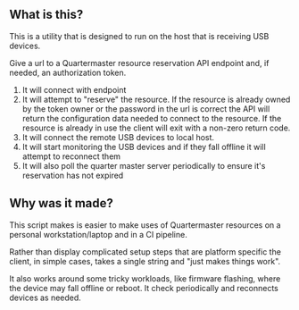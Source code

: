 ## What is this?
This is a utility that is designed to run on the host that is receiving 
USB devices. 

Give a url to a Quartermaster resource reservation API
endpoint and, if needed, an authorization token.

1. It will connect with endpoint
2. It will attempt to "reserve" the resource. If the resource is already owned 
by the token owner or the password in the url is correct the API will return the 
configuration data needed to connect to the resource. If the resource is
already in use the client will exit with a non-zero return code.
3. It will connect the remote USB devices to local host.
4. It will start monitoring the USB devices and if they fall offline it
will attempt to reconnect them
5. It will also poll the quarter master server periodically to ensure
it's reservation has not expired

## Why was it made?
This script makes is easier to make uses of Quartermaster resources
on a personal workstation/laptop and in a CI pipeline. 

Rather than display complicated setup steps that are platform specific
the client, in simple cases, takes a single string and 
"just makes things work".

It also works around some tricky workloads, like firmware flashing, 
where the device may fall offline or reboot. It check periodically and
reconnects devices as needed.

